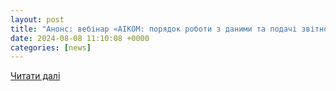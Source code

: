 ```yaml
---
layout: post
title: "Анонс: вебінар «АІКОМ: порядок роботи з даними та подачі звітності для представників органів управління освітою та обласних департаментів освіти» | Всеукраїнська Асоціація ОТГ"
date: 2024-08-08 11:10:08 +0000
categories: [news]
---
```


[Читати далі](https://hromady.org/anons-vebinar-aikom-poryadok-roboti-z-danimi-ta-podachi-zvitnosti-dlya-predstavnikiv-organiv-upravlinnya-osvitoyu-ta-oblasnix-departamentiv-osviti/)
